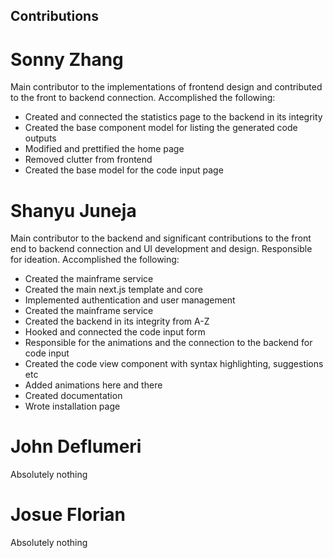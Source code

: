 ## Contributions

# Sonny Zhang
Main contributor to the implementations of frontend design and contributed to the front to backend connection. Accomplished the following:
- Created and connected the statistics page to the backend in its integrity
- Created the base component model for listing the generated code outputs
- Modified and prettified the home page
- Removed clutter from frontend
- Created the base model for the code input page

# Shanyu Juneja
Main contributor to the backend and significant contributions to the front end to backend connection and UI development and design.
Responsible for ideation. Accomplished the following:
- Created the mainframe service
- Created the main next.js template and core
- Implemented authentication and user management
- Created the mainframe service
- Created the backend in its integrity from A-Z
- Hooked and connected the code input form
- Responsible for the animations and the connection to the backend for code input
- Created the code view component with syntax highlighting, suggestions etc
- Added animations here and there
- Created documentation
- Wrote installation page

# John Deflumeri
Absolutely nothing
# Josue Florian
Absolutely nothing
